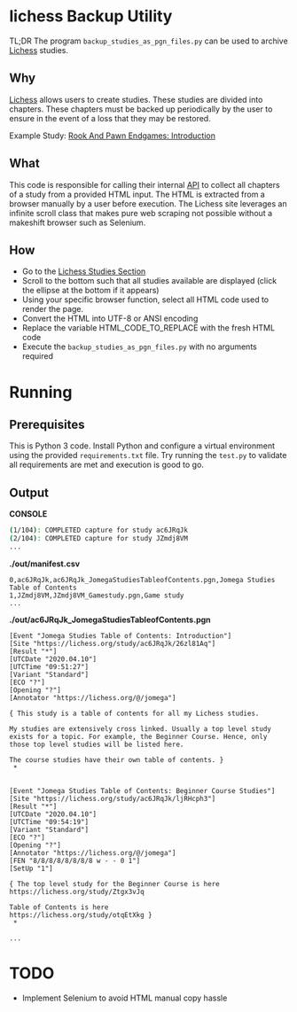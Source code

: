 # lichess Backup Utility

TL;DR The program ```backup_studies_as_pgn_files.py``` can be used to archive [Lichess](https://lichess.org/) studies.

## Why

[Lichess](https://lichess.org/) allows users to create studies. These studies are divided into chapters. These chapters
must be backed up periodically by the user to ensure in the event of a loss that they may be restored.

Example Study: [Rook And Pawn Endgames: Introduction](https://lichess.org/study/dqCpuvFS)

## What

This code is responsible for calling their internal [API](https://lichess.org/api) to collect all chapters of a study from a provided HTML input. The HTML is extracted from a browser manually by a user before execution. The Lichess site leverages an infinite scroll class that makes pure web scraping not possible without a makeshift browser such as Selenium.

## How
* Go to the [Lichess Studies Section](https://lichess.org/study/by/jomega)
* Scroll to the bottom such that all studies available are displayed (click the ellipse at the bottom if it appears)
* Using your specific browser function, select all HTML code used to render the page.
* Convert the HTML into UTF-8 or ANSI encoding
* Replace the variable HTML_CODE_TO_REPLACE with the fresh HTML code
* Execute the ```backup_studies_as_pgn_files.py``` with no arguments required

# Running 
## Prerequisites
This is Python 3 code. Install Python and configure a virtual environment using the provided ```requirements.txt``` file. Try running the ```test.py``` to validate all requirements are met and execution is good to go. 
 
## Output
**CONSOLE**
```bash
(1/104): COMPLETED capture for study ac6JRqJk
(2/104): COMPLETED capture for study JZmdj8VM
...
```

**./out/manifest.csv**
```csv
0,ac6JRqJk,ac6JRqJk_JomegaStudiesTableofContents.pgn,Jomega Studies Table of Contents
1,JZmdj8VM,JZmdj8VM_Gamestudy.pgn,Game study
...
```

**./out/ac6JRqJk_JomegaStudiesTableofContents.pgn**
```text
[Event "Jomega Studies Table of Contents: Introduction"]
[Site "https://lichess.org/study/ac6JRqJk/26zl81Aq"]
[Result "*"]
[UTCDate "2020.04.10"]
[UTCTime "09:51:27"]
[Variant "Standard"]
[ECO "?"]
[Opening "?"]
[Annotator "https://lichess.org/@/jomega"]

{ This study is a table of contents for all my Lichess studies.

My studies are extensively cross linked. Usually a top level study exists for a topic. For example, the Beginner Course. Hence, only those top level studies will be listed here.

The course studies have their own table of contents. }
 *


[Event "Jomega Studies Table of Contents: Beginner Course Studies"]
[Site "https://lichess.org/study/ac6JRqJk/ljRHcph3"]
[Result "*"]
[UTCDate "2020.04.10"]
[UTCTime "09:54:19"]
[Variant "Standard"]
[ECO "?"]
[Opening "?"]
[Annotator "https://lichess.org/@/jomega"]
[FEN "8/8/8/8/8/8/8/8 w - - 0 1"]
[SetUp "1"]

{ The top level study for the Beginner Course is here
https://lichess.org/study/Ztgx3vJq

Table of Contents is here
https://lichess.org/study/otqEtXkg }
 *

...
```

# TODO

* Implement Selenium to avoid HTML manual copy hassle